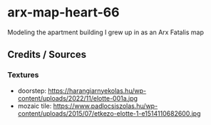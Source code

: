 # arx-map-heart-66

Modeling the apartment building I grew up in as an Arx Fatalis map

## Credits / Sources

### Textures

- doorstep: https://harangiarnyekolas.hu/wp-content/uploads/2022/11/elotte-001a.jpg
- mozaic tile: https://www.padlocsiszolas.hu/wp-content/uploads/2015/07/etkezo-elotte-1-e1514110682600.jpg
